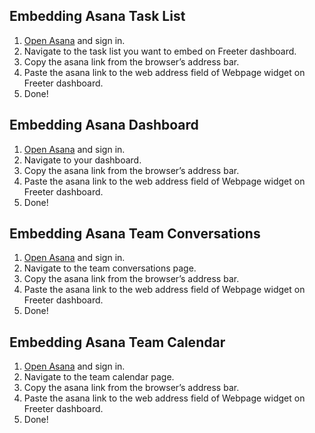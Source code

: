 ## Embedding Asana Task List

1. <a href="{{ curItem.homeUrl|e }}" rel="nofollow" target="_blank">Open Asana</a> and sign in.
2. Navigate to the task list you want to embed on Freeter dashboard.
3. Copy the asana link from the browser’s address bar.
4. Paste the asana link to the web address field of Webpage widget on Freeter dashboard.
5. Done!

## Embedding Asana Dashboard

1. <a href="{{ curItem.homeUrl|e }}" rel="nofollow" target="_blank">Open Asana</a> and sign in.
2. Navigate to your dashboard.
3. Copy the asana link from the browser’s address bar.
4. Paste the asana link to the web address field of Webpage widget on Freeter dashboard.
5. Done!

## Embedding Asana Team Conversations

1. <a href="{{ curItem.homeUrl|e }}" rel="nofollow" target="_blank">Open Asana</a> and sign in.
2. Navigate to the team conversations page.
3. Copy the asana link from the browser’s address bar.
4. Paste the asana link to the web address field of Webpage widget on Freeter dashboard.
5. Done!

## Embedding Asana Team Calendar

1. <a href="{{ curItem.homeUrl|e }}" rel="nofollow" target="_blank">Open Asana</a> and sign in.
2. Navigate to the team calendar page.
3. Copy the asana link from the browser’s address bar.
4. Paste the asana link to the web address field of Webpage widget on Freeter dashboard.
5. Done!
